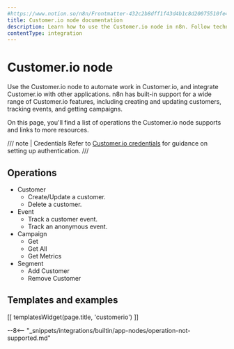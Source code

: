 ```yaml
---
#https://www.notion.so/n8n/Frontmatter-432c2b8dff1f43d4b1c8d20075510fe4
title: Customer.io node documentation
description: Learn how to use the Customer.io node in n8n. Follow technical documentation to integrate Customer.io node into your workflows.
contentType: integration
---
```


# Customer.io node

Use the Customer.io node to automate work in Customer.io, and integrate Customer.io with other applications. n8n has built-in support for a wide range of Customer.io features, including creating and updating customers, tracking events, and getting campaigns.

On this page, you'll find a list of operations the Customer.io node supports and links to more resources.

/// note | Credentials
Refer to [Customer.io credentials](/integrations/builtin/credentials/customerio/) for guidance on setting up authentication. 
///

## Operations

* Customer
    * Create/Update a customer.
    * Delete a customer.
* Event
    * Track a customer event.
    * Track an anonymous event.
* Campaign
    * Get
    * Get All
    * Get Metrics
* Segment
    * Add Customer
    * Remove Customer

## Templates and examples

<!-- see https://www.notion.so/n8n/Pull-in-templates-for-the-integrations-pages-37c716837b804d30a33b47475f6e3780 -->
[[ templatesWidget(page.title, 'customerio') ]]

--8<-- "_snippets/integrations/builtin/app-nodes/operation-not-supported.md"

